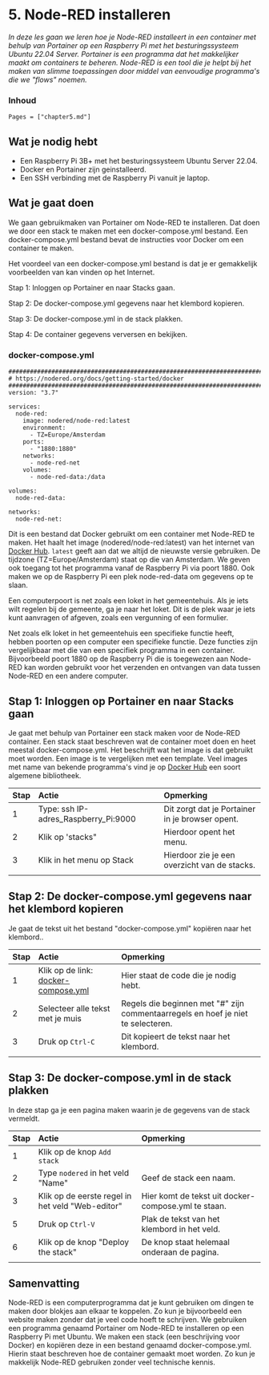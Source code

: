 # 5. Node-RED installeren

*In deze les gaan we leren hoe je Node-RED installeert in een container met behulp van Portainer op een Raspberry Pi met het besturingssysteem Ubuntu 22.04 Server. Portainer is een programma dat het makkelijker maakt om containers te beheren. Node-RED is een tool die je helpt bij het maken van slimme toepassingen door middel van eenvoudige programma's die we "flows" noemen.*

### Inhoud

```@contents
Pages = ["chapter5.md"]
```

## Wat je nodig hebt

- Een Raspberry Pi 3B+ met het besturingssysteem Ubuntu Server 22.04.
- Docker en Portainer zijn geinstalleerd.
- Een SSH verbinding met de Raspberry Pi vanuit je laptop.

## Wat je gaat doen

We gaan gebruikmaken van Portainer om Node-RED te installeren. Dat doen we door een stack te maken met een docker-compose.yml bestand. Een docker-compose.yml bestand bevat de instructies voor Docker om een container te maken. 

Het voordeel van een docker-compose.yml bestand is dat je er gemakkelijk voorbeelden van kan vinden op het Internet.

Stap 1: Inloggen op Portainer en naar Stacks gaan.

Stap 2: De docker-compose.yml gegevens naar het klembord kopieren.

Stap 3: De docker-compose.yml in de stack plakken.

Stap 4: De container gegevens verversen en bekijken.

### docker-compose.yml
```
################################################################################
# https://nodered.org/docs/getting-started/docker
################################################################################
version: "3.7"

services:
  node-red:
    image: nodered/node-red:latest
    environment:
      - TZ=Europe/Amsterdam
    ports:
      - "1880:1880"
    networks:
      - node-red-net
    volumes:
      - node-red-data:/data

volumes:
  node-red-data:

networks:
  node-red-net:
```

Dit is een bestand dat Docker gebruikt om een container met Node-RED te maken. Het haalt het image (nodered/node-red:latest) van het internet van [Docker Hub](https://hub.docker.com/). `latest` geeft aan dat we altijd de nieuwste versie gebruiken. De tijdzone (TZ=Europe/Amsterdam) staat op die van Amsterdam. We geven ook toegang tot het programma vanaf de Raspberry Pi via poort 1880. Ook maken we op de Raspberry Pi een plek node-red-data om gegevens op te slaan.

Een computerpoort is net zoals een loket in het gemeentehuis. Als je iets wilt regelen bij de gemeente, ga je naar het loket. Dit is de plek waar je iets kunt aanvragen of afgeven, zoals een vergunning of een formulier.

Net zoals elk loket in het gemeentehuis een specifieke functie heeft, hebben poorten op een computer een specifieke functie. Deze functies zijn vergelijkbaar met die van een specifiek programma in een container. Bijvoorbeeld poort 1880 op de Raspberry Pi die is toegewezen aan Node-RED kan worden gebruikt voor het verzenden en ontvangen van data tussen Node-RED en een andere computer.

## Stap 1: Inloggen op Portainer en naar Stacks gaan

Je gaat met behulp van Portainer een stack maken voor de Node-RED container. Een stack staat beschreven wat de container moet doen en heet meestal docker-compose.yml. Het beschrijft wat het image is dat gebruikt moet worden. Een image is te vergelijken met een template. Veel images met name van bekende programma's vind je op [Docker Hub](https://hub.docker.com/) een soort algemene bibliotheek. 

|Stap        | Actie      | Opmerking |
|:---------- | :---------- |:---------- |
| 1 | Type: ssh IP-adres_Raspberry_Pi:9000 | Dit zorgt dat je Portainer in je browser opent. |
| 2 | Klik op 'stacks" | Hierdoor opent het menu. |
| 3 | Klik in het menu op Stack | Hierdoor zie je een overzicht van de stacks. |
||

## Stap 2: De docker-compose.yml gegevens naar het klembord kopieren

Je gaat de tekst uit het bestand "docker-compose.yml" kopiëren naar het klembord..

|Stap        | Actie      | Opmerking |
|:---------- | :---------- |:---------- |
| 1 | Klik op de link: [docker-compose.yml](#docker-compose.yml)| Hier staat de code die je nodig hebt. |
| 2 | Selecteer alle tekst met je muis | Regels die beginnen met "#" zijn commentaarregels en hoef je niet te selecteren. |
| 3 | Druk op `Ctrl-C` | Dit kopieert de tekst naar het klembord. |
||

## Stap 3: De docker-compose.yml in de stack plakken

In deze stap ga je een pagina maken waarin je de gegevens van de stack vermeldt.

|Stap        | Actie      | Opmerking |
|:---------- | :---------- |:---------- |
| 1 | Klik op de knop `Add stack` |  |
| 2 | Type `nodered` in het veld "Name"| Geef de stack een naam. |
| 3 | Klik op de eerste regel in het veld "Web-editor" | Hier komt de tekst uit docker-compose.yml te staan. |
| 5 | Druk op `Ctrl-V` | Plak de tekst van het klembord in het veld. |
| 6 | Klik op de knop "Deploy the stack" | De knop staat helemaal onderaan de pagina. |
||

## Samenvatting

Node-RED is een computerprogramma dat je kunt gebruiken om dingen te maken door blokjes aan elkaar te koppelen. Zo kun je bijvoorbeeld een website maken zonder dat je veel code hoeft te schrijven. We gebruiken een programma genaamd Portainer om Node-RED te installeren op een Raspberry Pi met Ubuntu. We maken een stack (een beschrijving voor Docker) en kopiëren deze in een bestand genaamd docker-compose.yml. Hierin staat beschreven hoe de container gemaakt moet worden. Zo kun je makkelijk Node-RED gebruiken zonder veel technische kennis.

